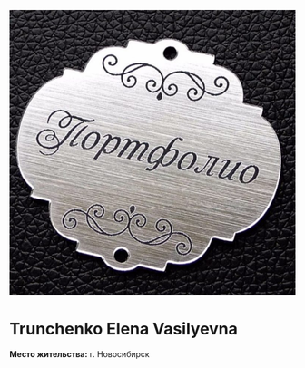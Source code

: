
![](https://github.com/ElenaTrunchenko/portfolio/blob/main/портфолио.jpg)

# Trunchenko Elena Vasilyevna

**Место жительства:** г. Новосибирск
